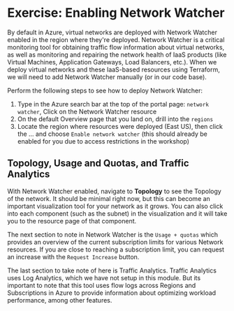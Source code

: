 # Exercise: Enabling Network Watcher

By default in Azure, virtual networks are deployed with Network Watcher enabled in the region where they're deployed. Network Watcher is a critical monitoring tool for obtaining traffic flow information about virtual networks, as well as monitoring and repairing the network health of IaaS products (like Virtual Machines, Application Gateways, Load Balancers, etc.). When we deploy virtual networks and these IaaS-based resources using Terraform, we will need to add Network Watcher manually (or in our code base).

Perform the following steps to see how to deploy Network Watcher:

1. Type in the Azure search bar at the top of the portal page: `network watcher`, Click on the Network Watcher resource
2. On the default Overview page that you land on, drill into the `regions`
3. Locate the region where resources were deployed (East US), then click the ... and choose `Enable network watcher` (this should already be enabled for you due to access restrictions in the workshop)

## Topology, Usage and Quotas, and Traffic Analytics

With Network Watcher enabled, navigate to **Topology** to see the Topology of the network. It should be minimal right now, but this can become an important visualization tool for your network as it grows. You can also click into each component (such as the subnet) in the visualization and it will take you to the resource page of that component.

The next section to note in Network Watcher is the `Usage + quotas` which provides an overview of the current subscription limits for various Network resources. If you are close to reaching a subscription limit, you can request an increase with the `Request Increase` button.

The last section to take note of here is Traffic Analytics. Traffic Analytics uses Log Analytics, which we have not setup in this module. But its important to note that this tool uses flow logs across Regions and Subscriptions in Azure to provide information about optimizing workload performance, among other features.

